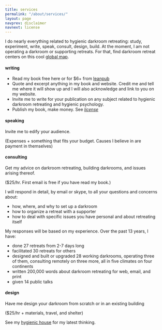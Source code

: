 ```yaml
---
title: services
permalink: "/about/services/"
layout: page
navprev: disclaimer
navnext: license
---
```


I do nearly everything related to hygienic darkroom retreating: study, experiment, write, speak, consult, design, build.  At the moment, I am not operating a darkroom or supporting retreats. For that, find darkroom retreat centers on this cool [global map](https://www.zeemaps.com/map?group=2075542).

#### writing

- Read my book free here or for $6+ from [leanpub](http://leanpub.com/darkroomretreat)
- Quote and excerpt anything in my book and website. Credit me and tell me where it will show up and I will also acknowledge and link to you on my website.
- Invite me to write for your publication on any subject related to hygienic darkroom retreating and hygienic psychology.
- Publish my book, make money. See [*license*](/about/license/)

#### speaking

Invite me to edify your audience.

(Expenses + something that fits your budget. Causes I believe in are payment in themselves)

#### consulting

Get my advice on darkroom retreating, building darkrooms, and issues arising thereof.

($25/hr. First email is free if you have read my book.)

I will respond in detail, by email or skype, to all your questions and concerns about:

- how, where, and why to set up a darkroom
- how to organize a retreat with a supporter
- how to deal with specific issues you have personal and about retreating itself

My responses will be based on my experience. Over the past 13 years, I have:

- done 27 retreats from 2-7 days long
- facilitated 30 retreats for others
- designed and built or upgraded 28 working darkrooms, operating three of them, consulting remotely on three more, all in five climates on four continents 
- written 200,000 words about darkroom retreating for web, email, and print
- given 14 public talks

#### design

Have me design your darkroom from scratch or in an existing building

($25/hr + materials, travel, and shelter)

See my [hygienic house](/plan) for my latest thinking.



<!--
booklets at quantity discounts on my website. Prices postpaid. Write for world prices or see [license](/about/license) for an alternative.

|_Quantity_|_1+_|_4+_|_12+_|_24+_|
|Europe|&euro;8|&ndash;25%|&ndash;40%|&ndash;60%|
|US|soon!|
{:#tableprice}
-->

